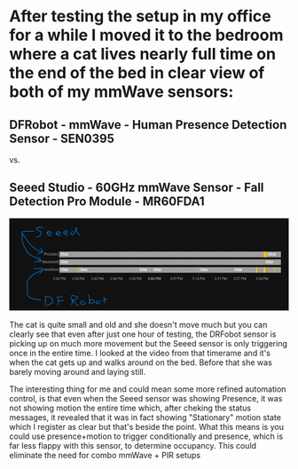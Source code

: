 # After testing the setup in my office for a while I moved it to the bedroom where a cat lives nearly full time on the end of the bed in clear view of both of my mmWave sensors:

## DFRobot - mmWave - Human Presence Detection Sensor - SEN0395
vs.
## Seeed Studio - 60GHz mmWave Sensor - Fall Detection Pro Module - MR60FDA1

![Non-human Movement](/static/images/non-human%20movement.png)

The cat is quite small and old and she doesn't move much but you can clearly see that even after just one hour of testing, the DRFobot sensor is picking up on much more movement but the Seeed sensor is only triggering once in the entire time. I looked at the video from that timerame and it's when the cat gets up and walks around on the bed. Before that she was barely moving around and laying still.

The interesting thing for me and could mean some more refined automation control, is that even when the Seeed sensor was showing Presence, it was not showing motion the entire time which, after cheking the status messages, it revealed that it was in fact showing "Stationary" motion state which I register as clear but that's beside the point. What this means is you could use presence+motion to trigger conditionally and presence, which is far less flappy with this sensor, to determine occupancy. This could eliminate the need for combo mmWave + PIR setups

